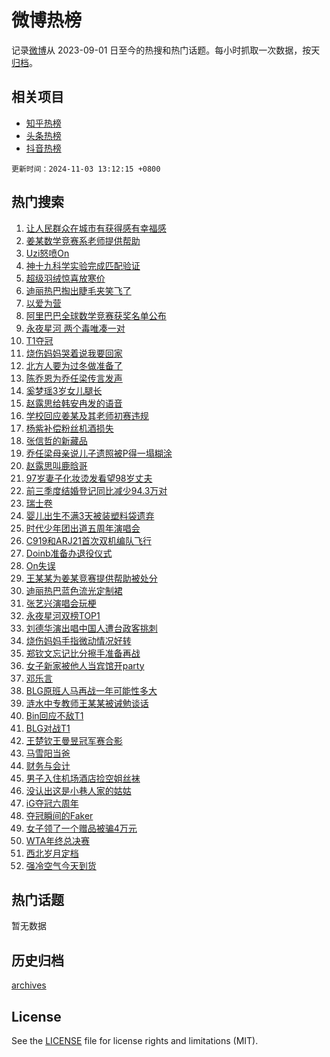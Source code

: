 # 微博热榜

记录[微博](https://www.weibo.com)从 2023-09-01 日至今的热搜和热门话题。每小时抓取一次数据，按天[归档](archives)。

## 相关项目

- [知乎热榜](https://github.com/hotarchive/zhihu)
- [头条热榜](https://github.com/hotarchive/toutiao)
- [抖音热榜](https://github.com/hotarchive/douyin)


`更新时间：2024-11-03 13:12:15 +0800`

## 热门搜索

1. [让人民群众在城市有获得感有幸福感](https://m.weibo.cn/search?containerid=100103type%3D1%26t%3D10%26q%3D%23%E8%AE%A9%E4%BA%BA%E6%B0%91%E7%BE%A4%E4%BC%97%E5%9C%A8%E5%9F%8E%E5%B8%82%E6%9C%89%E8%8E%B7%E5%BE%97%E6%84%9F%E6%9C%89%E5%B9%B8%E7%A6%8F%E6%84%9F%23&stream_entry_id=51&isnewpage=1&extparam=seat%3D1%26filter_type%3Drealtimehot%26cate%3D10103%26c_type%3D51%26pos%3D0%26stream_entry_id%3D51%26q%3D%2523%25E8%25AE%25A9%25E4%25BA%25BA%25E6%25B0%2591%25E7%25BE%25A4%25E4%25BC%2597%25E5%259C%25A8%25E5%259F%258E%25E5%25B8%2582%25E6%259C%2589%25E8%258E%25B7%25E5%25BE%2597%25E6%2584%259F%25E6%259C%2589%25E5%25B9%25B8%25E7%25A6%258F%25E6%2584%259F%2523%26dgr%3D0%26display_time%3D1730610734%26pre_seqid%3D173061073452201434898131)
1. [姜某数学竞赛系老师提供帮助](https://m.weibo.cn/search?containerid=100103type%3D1%26t%3D10%26q%3D%E5%A7%9C%E6%9F%90%E6%95%B0%E5%AD%A6%E7%AB%9E%E8%B5%9B%E7%B3%BB%E8%80%81%E5%B8%88%E6%8F%90%E4%BE%9B%E5%B8%AE%E5%8A%A9&stream_entry_id=31&isnewpage=1&extparam=seat%3D1%26realpos%3D1%26flag%3D0%26band_rank%3D1%26cate%3D5001%26lcate%3D5001%26filter_type%3Drealtimehot%26c_type%3D31%26pos%3D0%26stream_entry_id%3D31%26q%3D%25E5%25A7%259C%25E6%259F%2590%25E6%2595%25B0%25E5%25AD%25A6%25E7%25AB%259E%25E8%25B5%259B%25E7%25B3%25BB%25E8%2580%2581%25E5%25B8%2588%25E6%258F%2590%25E4%25BE%259B%25E5%25B8%25AE%25E5%258A%25A9%26dgr%3D0%26display_time%3D1730610734%26pre_seqid%3D173061073452201434898131)
1. [Uzi怒喷On](https://m.weibo.cn/search?containerid=100103type%3D1%26t%3D10%26q%3D%23Uzi%E6%80%92%E5%96%B7On%23&stream_entry_id=31&isnewpage=1&extparam=seat%3D1%26realpos%3D2%26flag%3D2%26band_rank%3D2%26cate%3D5001%26lcate%3D5001%26filter_type%3Drealtimehot%26c_type%3D31%26pos%3D1%26stream_entry_id%3D31%26q%3D%2523Uzi%25E6%2580%2592%25E5%2596%25B7On%2523%26dgr%3D0%26display_time%3D1730610734%26pre_seqid%3D173061073452201434898131)
1. [神十九科学实验完成匹配验证](https://m.weibo.cn/search?containerid=100103type%3D1%26t%3D10%26q%3D%23%E7%A5%9E%E5%8D%81%E4%B9%9D%E7%A7%91%E5%AD%A6%E5%AE%9E%E9%AA%8C%E5%AE%8C%E6%88%90%E5%8C%B9%E9%85%8D%E9%AA%8C%E8%AF%81%23&stream_entry_id=31&isnewpage=1&extparam=seat%3D1%26realpos%3D3%26flag%3D1%26band_rank%3D3%26cate%3D5001%26lcate%3D5001%26filter_type%3Drealtimehot%26c_type%3D31%26pos%3D2%26stream_entry_id%3D31%26q%3D%2523%25E7%25A5%259E%25E5%258D%2581%25E4%25B9%259D%25E7%25A7%2591%25E5%25AD%25A6%25E5%25AE%259E%25E9%25AA%258C%25E5%25AE%258C%25E6%2588%2590%25E5%258C%25B9%25E9%2585%258D%25E9%25AA%258C%25E8%25AF%2581%2523%26dgr%3D0%26display_time%3D1730610734%26pre_seqid%3D173061073452201434898131)
1. [超级羽绒惊喜放寒价](https://m.weibo.cn/search?containerid=100103type%3D1%26t%3D10%26q%3D%23%E8%B6%85%E7%BA%A7%E7%BE%BD%E7%BB%92%E6%83%8A%E5%96%9C%E6%94%BE%E5%AF%92%E4%BB%B7%23&stream_entry_id=31&isnewpage=1&extparam=seat%3D1%26pos%3D3%26filter_type%3Drealtimehot%26band_rank%3D4%26cate%3D5001%26stream_entry_id%3D31%26is_ad_pos%3D1%26lcate%3D5001%26c_type%3D31%26topic_ad%3D1%26adid%3D262807%26q%3D%2523%25E8%25B6%2585%25E7%25BA%25A7%25E7%25BE%25BD%25E7%25BB%2592%25E6%2583%258A%25E5%2596%259C%25E6%2594%25BE%25E5%25AF%2592%25E4%25BB%25B7%2523%26dgr%3D0%26display_time%3D1730610734%26pre_seqid%3D173061073452201434898131)
1. [迪丽热巴掏出睫毛夹笑飞了](https://m.weibo.cn/search?containerid=100103type%3D1%26t%3D10%26q%3D%E8%BF%AA%E4%B8%BD%E7%83%AD%E5%B7%B4%E6%8E%8F%E5%87%BA%E7%9D%AB%E6%AF%9B%E5%A4%B9%E7%AC%91%E9%A3%9E%E4%BA%86&stream_entry_id=31&isnewpage=1&extparam=seat%3D1%26realpos%3D4%26flag%3D2%26band_rank%3D4%26cate%3D5001%26lcate%3D5001%26filter_type%3Drealtimehot%26c_type%3D31%26pos%3D4%26stream_entry_id%3D31%26q%3D%25E8%25BF%25AA%25E4%25B8%25BD%25E7%2583%25AD%25E5%25B7%25B4%25E6%258E%258F%25E5%2587%25BA%25E7%259D%25AB%25E6%25AF%259B%25E5%25A4%25B9%25E7%25AC%2591%25E9%25A3%259E%25E4%25BA%2586%26dgr%3D0%26display_time%3D1730610734%26pre_seqid%3D173061073452201434898131)
1. [以爱为营](https://m.weibo.cn/search?containerid=100103type%3D1%26t%3D10%26q%3D%E4%BB%A5%E7%88%B1%E4%B8%BA%E8%90%A5&stream_entry_id=31&isnewpage=1&extparam=seat%3D1%26realpos%3D5%26flag%3D1%26band_rank%3D5%26cate%3D5001%26lcate%3D5001%26filter_type%3Drealtimehot%26c_type%3D31%26pos%3D5%26stream_entry_id%3D31%26q%3D%25E4%25BB%25A5%25E7%2588%25B1%25E4%25B8%25BA%25E8%2590%25A5%26dgr%3D0%26display_time%3D1730610734%26pre_seqid%3D173061073452201434898131)
1. [阿里巴巴全球数学竞赛获奖名单公布](https://m.weibo.cn/search?containerid=100103type%3D1%26t%3D10%26q%3D%23%E9%98%BF%E9%87%8C%E5%B7%B4%E5%B7%B4%E5%85%A8%E7%90%83%E6%95%B0%E5%AD%A6%E7%AB%9E%E8%B5%9B%E8%8E%B7%E5%A5%96%E5%90%8D%E5%8D%95%E5%85%AC%E5%B8%83%23&stream_entry_id=31&isnewpage=1&extparam=seat%3D1%26realpos%3D6%26flag%3D0%26band_rank%3D6%26cate%3D5001%26lcate%3D5001%26filter_type%3Drealtimehot%26c_type%3D31%26pos%3D6%26stream_entry_id%3D31%26q%3D%2523%25E9%2598%25BF%25E9%2587%258C%25E5%25B7%25B4%25E5%25B7%25B4%25E5%2585%25A8%25E7%2590%2583%25E6%2595%25B0%25E5%25AD%25A6%25E7%25AB%259E%25E8%25B5%259B%25E8%258E%25B7%25E5%25A5%2596%25E5%2590%258D%25E5%258D%2595%25E5%2585%25AC%25E5%25B8%2583%2523%26dgr%3D0%26display_time%3D1730610734%26pre_seqid%3D173061073452201434898131)
1. [永夜星河 两个毒唯凑一对](https://m.weibo.cn/search?containerid=100103type%3D1%26t%3D10%26q%3D%E6%B0%B8%E5%A4%9C%E6%98%9F%E6%B2%B3+%E4%B8%A4%E4%B8%AA%E6%AF%92%E5%94%AF%E5%87%91%E4%B8%80%E5%AF%B9&stream_entry_id=31&isnewpage=1&extparam=seat%3D1%26realpos%3D7%26flag%3D2%26band_rank%3D7%26cate%3D5001%26lcate%3D5001%26filter_type%3Drealtimehot%26c_type%3D31%26pos%3D7%26stream_entry_id%3D31%26q%3D%25E6%25B0%25B8%25E5%25A4%259C%25E6%2598%259F%25E6%25B2%25B3%2520%25E4%25B8%25A4%25E4%25B8%25AA%25E6%25AF%2592%25E5%2594%25AF%25E5%2587%2591%25E4%25B8%2580%25E5%25AF%25B9%26dgr%3D0%26display_time%3D1730610734%26pre_seqid%3D173061073452201434898131)
1. [T1夺冠](https://m.weibo.cn/search?containerid=100103type%3D1%26t%3D10%26q%3DT1%E5%A4%BA%E5%86%A0&stream_entry_id=31&isnewpage=1&extparam=seat%3D1%26realpos%3D8%26flag%3D16%26band_rank%3D8%26cate%3D5001%26lcate%3D5001%26filter_type%3Drealtimehot%26c_type%3D31%26pos%3D8%26stream_entry_id%3D31%26q%3DT1%25E5%25A4%25BA%25E5%2586%25A0%26dgr%3D0%26display_time%3D1730610734%26pre_seqid%3D173061073452201434898131)
1. [烧伤妈妈哭着说我要回家](https://m.weibo.cn/search?containerid=100103type%3D1%26t%3D10%26q%3D%23%E7%83%A7%E4%BC%A4%E5%A6%88%E5%A6%88%E5%93%AD%E7%9D%80%E8%AF%B4%E6%88%91%E8%A6%81%E5%9B%9E%E5%AE%B6%23&stream_entry_id=31&isnewpage=1&extparam=seat%3D1%26realpos%3D9%26flag%3D0%26band_rank%3D9%26cate%3D5001%26lcate%3D5001%26filter_type%3Drealtimehot%26c_type%3D31%26pos%3D9%26stream_entry_id%3D31%26q%3D%2523%25E7%2583%25A7%25E4%25BC%25A4%25E5%25A6%2588%25E5%25A6%2588%25E5%2593%25AD%25E7%259D%2580%25E8%25AF%25B4%25E6%2588%2591%25E8%25A6%2581%25E5%259B%259E%25E5%25AE%25B6%2523%26dgr%3D0%26display_time%3D1730610734%26pre_seqid%3D173061073452201434898131)
1. [北方人要为过冬做准备了](https://m.weibo.cn/search?containerid=100103type%3D1%26t%3D10%26q%3D%23%E5%8C%97%E6%96%B9%E4%BA%BA%E8%A6%81%E4%B8%BA%E8%BF%87%E5%86%AC%E5%81%9A%E5%87%86%E5%A4%87%E4%BA%86%23&stream_entry_id=31&isnewpage=1&extparam=seat%3D1%26realpos%3D10%26flag%3D1%26band_rank%3D10%26cate%3D5001%26lcate%3D5001%26filter_type%3Drealtimehot%26c_type%3D31%26pos%3D10%26stream_entry_id%3D31%26q%3D%2523%25E5%258C%2597%25E6%2596%25B9%25E4%25BA%25BA%25E8%25A6%2581%25E4%25B8%25BA%25E8%25BF%2587%25E5%2586%25AC%25E5%2581%259A%25E5%2587%2586%25E5%25A4%2587%25E4%25BA%2586%2523%26dgr%3D0%26display_time%3D1730610734%26pre_seqid%3D173061073452201434898131)
1. [陈乔恩为乔任梁传言发声](https://m.weibo.cn/search?containerid=100103type%3D1%26t%3D10%26q%3D%23%E9%99%88%E4%B9%94%E6%81%A9%E4%B8%BA%E4%B9%94%E4%BB%BB%E6%A2%81%E4%BC%A0%E8%A8%80%E5%8F%91%E5%A3%B0%23&stream_entry_id=31&isnewpage=1&extparam=seat%3D1%26realpos%3D11%26flag%3D2%26band_rank%3D11%26cate%3D5001%26lcate%3D5001%26filter_type%3Drealtimehot%26c_type%3D31%26pos%3D11%26stream_entry_id%3D31%26q%3D%2523%25E9%2599%2588%25E4%25B9%2594%25E6%2581%25A9%25E4%25B8%25BA%25E4%25B9%2594%25E4%25BB%25BB%25E6%25A2%2581%25E4%25BC%25A0%25E8%25A8%2580%25E5%258F%2591%25E5%25A3%25B0%2523%26dgr%3D0%26display_time%3D1730610734%26pre_seqid%3D173061073452201434898131)
1. [奚梦瑶3岁女儿腿长](https://m.weibo.cn/search?containerid=100103type%3D1%26t%3D10%26q%3D%23%E5%A5%9A%E6%A2%A6%E7%91%B63%E5%B2%81%E5%A5%B3%E5%84%BF%E8%85%BF%E9%95%BF%23&stream_entry_id=31&isnewpage=1&extparam=seat%3D1%26realpos%3D12%26flag%3D1%26band_rank%3D12%26cate%3D5001%26lcate%3D5001%26filter_type%3Drealtimehot%26c_type%3D31%26pos%3D12%26stream_entry_id%3D31%26q%3D%2523%25E5%25A5%259A%25E6%25A2%25A6%25E7%2591%25B63%25E5%25B2%2581%25E5%25A5%25B3%25E5%2584%25BF%25E8%2585%25BF%25E9%2595%25BF%2523%26dgr%3D0%26display_time%3D1730610734%26pre_seqid%3D173061073452201434898131)
1. [赵露思给韩安冉发的语音](https://m.weibo.cn/search?containerid=100103type%3D1%26t%3D10%26q%3D%23%E8%B5%B5%E9%9C%B2%E6%80%9D%E7%BB%99%E9%9F%A9%E5%AE%89%E5%86%89%E5%8F%91%E7%9A%84%E8%AF%AD%E9%9F%B3%23&stream_entry_id=31&isnewpage=1&extparam=seat%3D1%26realpos%3D13%26flag%3D2%26band_rank%3D13%26cate%3D5001%26lcate%3D5001%26filter_type%3Drealtimehot%26c_type%3D31%26pos%3D13%26stream_entry_id%3D31%26q%3D%2523%25E8%25B5%25B5%25E9%259C%25B2%25E6%2580%259D%25E7%25BB%2599%25E9%259F%25A9%25E5%25AE%2589%25E5%2586%2589%25E5%258F%2591%25E7%259A%2584%25E8%25AF%25AD%25E9%259F%25B3%2523%26dgr%3D0%26display_time%3D1730610734%26pre_seqid%3D173061073452201434898131)
1. [学校回应姜某及其老师初赛违规](https://m.weibo.cn/search?containerid=100103type%3D1%26t%3D10%26q%3D%E5%AD%A6%E6%A0%A1%E5%9B%9E%E5%BA%94%E5%A7%9C%E6%9F%90%E5%8F%8A%E5%85%B6%E8%80%81%E5%B8%88%E5%88%9D%E8%B5%9B%E8%BF%9D%E8%A7%84&stream_entry_id=31&isnewpage=1&extparam=seat%3D1%26realpos%3D14%26flag%3D0%26band_rank%3D14%26cate%3D5001%26lcate%3D5001%26filter_type%3Drealtimehot%26c_type%3D31%26pos%3D14%26stream_entry_id%3D31%26q%3D%25E5%25AD%25A6%25E6%25A0%25A1%25E5%259B%259E%25E5%25BA%2594%25E5%25A7%259C%25E6%259F%2590%25E5%258F%258A%25E5%2585%25B6%25E8%2580%2581%25E5%25B8%2588%25E5%2588%259D%25E8%25B5%259B%25E8%25BF%259D%25E8%25A7%2584%26dgr%3D0%26display_time%3D1730610734%26pre_seqid%3D173061073452201434898131)
1. [杨紫补偿粉丝机酒损失](https://m.weibo.cn/search?containerid=100103type%3D1%26t%3D10%26q%3D%23%E6%9D%A8%E7%B4%AB%E8%A1%A5%E5%81%BF%E7%B2%89%E4%B8%9D%E6%9C%BA%E9%85%92%E6%8D%9F%E5%A4%B1%23&stream_entry_id=31&isnewpage=1&extparam=seat%3D1%26realpos%3D15%26flag%3D1%26band_rank%3D15%26cate%3D5001%26lcate%3D5001%26filter_type%3Drealtimehot%26c_type%3D31%26pos%3D15%26stream_entry_id%3D31%26q%3D%2523%25E6%259D%25A8%25E7%25B4%25AB%25E8%25A1%25A5%25E5%2581%25BF%25E7%25B2%2589%25E4%25B8%259D%25E6%259C%25BA%25E9%2585%2592%25E6%258D%259F%25E5%25A4%25B1%2523%26dgr%3D0%26display_time%3D1730610734%26pre_seqid%3D173061073452201434898131)
1. [张信哲的新藏品](https://m.weibo.cn/search?containerid=100103type%3D1%26t%3D10%26q%3D%23%E5%BC%A0%E4%BF%A1%E5%93%B2%E7%9A%84%E6%96%B0%E8%97%8F%E5%93%81%23&stream_entry_id=31&isnewpage=1&extparam=seat%3D1%26pos%3D16%26flag%3D0%26band_rank%3D16%26cate%3D5001%26filter_type%3Drealtimehot%26lcate%3D5001%26stream_entry_id%3D31%26c_type%3D31%26realpos%3D16%26adid%3D260684%26q%3D%2523%25E5%25BC%25A0%25E4%25BF%25A1%25E5%2593%25B2%25E7%259A%2584%25E6%2596%25B0%25E8%2597%258F%25E5%2593%2581%2523%26dgr%3D0%26display_time%3D1730610734%26pre_seqid%3D173061073452201434898131)
1. [乔任梁母亲说儿子遗照被P得一塌糊涂](https://m.weibo.cn/search?containerid=100103type%3D1%26t%3D10%26q%3D%23%E4%B9%94%E4%BB%BB%E6%A2%81%E6%AF%8D%E4%BA%B2%E8%AF%B4%E5%84%BF%E5%AD%90%E9%81%97%E7%85%A7%E8%A2%ABP%E5%BE%97%E4%B8%80%E5%A1%8C%E7%B3%8A%E6%B6%82%23&stream_entry_id=31&isnewpage=1&extparam=seat%3D1%26realpos%3D17%26flag%3D1%26band_rank%3D17%26cate%3D5001%26lcate%3D5001%26filter_type%3Drealtimehot%26c_type%3D31%26pos%3D17%26stream_entry_id%3D31%26q%3D%2523%25E4%25B9%2594%25E4%25BB%25BB%25E6%25A2%2581%25E6%25AF%258D%25E4%25BA%25B2%25E8%25AF%25B4%25E5%2584%25BF%25E5%25AD%2590%25E9%2581%2597%25E7%2585%25A7%25E8%25A2%25ABP%25E5%25BE%2597%25E4%25B8%2580%25E5%25A1%258C%25E7%25B3%258A%25E6%25B6%2582%2523%26dgr%3D0%26display_time%3D1730610734%26pre_seqid%3D173061073452201434898131)
1. [赵露思叫鹿晗哥](https://m.weibo.cn/search?containerid=100103type%3D1%26t%3D10%26q%3D%23%E8%B5%B5%E9%9C%B2%E6%80%9D%E5%8F%AB%E9%B9%BF%E6%99%97%E5%93%A5%23&stream_entry_id=31&isnewpage=1&extparam=seat%3D1%26realpos%3D18%26flag%3D1%26band_rank%3D18%26cate%3D5001%26lcate%3D5001%26filter_type%3Drealtimehot%26c_type%3D31%26pos%3D18%26stream_entry_id%3D31%26q%3D%2523%25E8%25B5%25B5%25E9%259C%25B2%25E6%2580%259D%25E5%258F%25AB%25E9%25B9%25BF%25E6%2599%2597%25E5%2593%25A5%2523%26dgr%3D0%26display_time%3D1730610734%26pre_seqid%3D173061073452201434898131)
1. [97岁妻子化妆烫发看望98岁丈夫](https://m.weibo.cn/search?containerid=100103type%3D1%26t%3D10%26q%3D%2397%E5%B2%81%E5%A6%BB%E5%AD%90%E5%8C%96%E5%A6%86%E7%83%AB%E5%8F%91%E7%9C%8B%E6%9C%9B98%E5%B2%81%E4%B8%88%E5%A4%AB%23&stream_entry_id=31&isnewpage=1&extparam=seat%3D1%26realpos%3D19%26flag%3D32768%26band_rank%3D19%26cate%3D5001%26lcate%3D5001%26filter_type%3Drealtimehot%26c_type%3D31%26pos%3D19%26stream_entry_id%3D31%26q%3D%252397%25E5%25B2%2581%25E5%25A6%25BB%25E5%25AD%2590%25E5%258C%2596%25E5%25A6%2586%25E7%2583%25AB%25E5%258F%2591%25E7%259C%258B%25E6%259C%259B98%25E5%25B2%2581%25E4%25B8%2588%25E5%25A4%25AB%2523%26dgr%3D0%26display_time%3D1730610734%26pre_seqid%3D173061073452201434898131)
1. [前三季度结婚登记同比减少94.3万对](https://m.weibo.cn/search?containerid=100103type%3D1%26t%3D10%26q%3D%23%E5%89%8D%E4%B8%89%E5%AD%A3%E5%BA%A6%E7%BB%93%E5%A9%9A%E7%99%BB%E8%AE%B0%E5%90%8C%E6%AF%94%E5%87%8F%E5%B0%9194.3%E4%B8%87%E5%AF%B9%23&stream_entry_id=31&isnewpage=1&extparam=seat%3D1%26realpos%3D20%26flag%3D0%26band_rank%3D20%26cate%3D5001%26lcate%3D5001%26filter_type%3Drealtimehot%26c_type%3D31%26pos%3D20%26stream_entry_id%3D31%26q%3D%2523%25E5%2589%258D%25E4%25B8%2589%25E5%25AD%25A3%25E5%25BA%25A6%25E7%25BB%2593%25E5%25A9%259A%25E7%2599%25BB%25E8%25AE%25B0%25E5%2590%258C%25E6%25AF%2594%25E5%2587%258F%25E5%25B0%259194.3%25E4%25B8%2587%25E5%25AF%25B9%2523%26dgr%3D0%26display_time%3D1730610734%26pre_seqid%3D173061073452201434898131)
1. [瑞士卷](https://m.weibo.cn/search?containerid=100103type%3D1%26t%3D10%26q%3D%E7%91%9E%E5%A3%AB%E5%8D%B7&stream_entry_id=31&isnewpage=1&extparam=seat%3D1%26realpos%3D21%26flag%3D0%26band_rank%3D21%26cate%3D5001%26lcate%3D5001%26filter_type%3Drealtimehot%26c_type%3D31%26pos%3D21%26stream_entry_id%3D31%26q%3D%25E7%2591%259E%25E5%25A3%25AB%25E5%258D%25B7%26dgr%3D0%26display_time%3D1730610734%26pre_seqid%3D173061073452201434898131)
1. [婴儿出生不满3天被装塑料袋遗弃](https://m.weibo.cn/search?containerid=100103type%3D1%26t%3D10%26q%3D%23%E5%A9%B4%E5%84%BF%E5%87%BA%E7%94%9F%E4%B8%8D%E6%BB%A13%E5%A4%A9%E8%A2%AB%E8%A3%85%E5%A1%91%E6%96%99%E8%A2%8B%E9%81%97%E5%BC%83%23&stream_entry_id=31&isnewpage=1&extparam=seat%3D1%26realpos%3D22%26flag%3D1%26band_rank%3D22%26cate%3D5001%26lcate%3D5001%26filter_type%3Drealtimehot%26c_type%3D31%26pos%3D22%26stream_entry_id%3D31%26q%3D%2523%25E5%25A9%25B4%25E5%2584%25BF%25E5%2587%25BA%25E7%2594%259F%25E4%25B8%258D%25E6%25BB%25A13%25E5%25A4%25A9%25E8%25A2%25AB%25E8%25A3%2585%25E5%25A1%2591%25E6%2596%2599%25E8%25A2%258B%25E9%2581%2597%25E5%25BC%2583%2523%26dgr%3D0%26display_time%3D1730610734%26pre_seqid%3D173061073452201434898131)
1. [时代少年团出道五周年演唱会](https://m.weibo.cn/search?containerid=100103type%3D1%26t%3D10%26q%3D%23%E6%97%B6%E4%BB%A3%E5%B0%91%E5%B9%B4%E5%9B%A2%E5%87%BA%E9%81%93%E4%BA%94%E5%91%A8%E5%B9%B4%E6%BC%94%E5%94%B1%E4%BC%9A%23&stream_entry_id=31&isnewpage=1&extparam=seat%3D1%26realpos%3D23%26flag%3D0%26band_rank%3D23%26cate%3D5001%26lcate%3D5001%26filter_type%3Drealtimehot%26c_type%3D31%26pos%3D23%26stream_entry_id%3D31%26q%3D%2523%25E6%2597%25B6%25E4%25BB%25A3%25E5%25B0%2591%25E5%25B9%25B4%25E5%259B%25A2%25E5%2587%25BA%25E9%2581%2593%25E4%25BA%2594%25E5%2591%25A8%25E5%25B9%25B4%25E6%25BC%2594%25E5%2594%25B1%25E4%25BC%259A%2523%26dgr%3D0%26display_time%3D1730610734%26pre_seqid%3D173061073452201434898131)
1. [C919和ARJ21首次双机编队飞行](https://m.weibo.cn/search?containerid=100103type%3D1%26t%3D10%26q%3D%23C919%E5%92%8CARJ21%E9%A6%96%E6%AC%A1%E5%8F%8C%E6%9C%BA%E7%BC%96%E9%98%9F%E9%A3%9E%E8%A1%8C%23&stream_entry_id=31&isnewpage=1&extparam=seat%3D1%26realpos%3D24%26flag%3D0%26band_rank%3D24%26cate%3D5001%26lcate%3D5001%26filter_type%3Drealtimehot%26c_type%3D31%26pos%3D24%26stream_entry_id%3D31%26q%3D%2523C919%25E5%2592%258CARJ21%25E9%25A6%2596%25E6%25AC%25A1%25E5%258F%258C%25E6%259C%25BA%25E7%25BC%2596%25E9%2598%259F%25E9%25A3%259E%25E8%25A1%258C%2523%26dgr%3D0%26display_time%3D1730610734%26pre_seqid%3D173061073452201434898131)
1. [Doinb准备办退役仪式](https://m.weibo.cn/search?containerid=100103type%3D1%26t%3D10%26q%3D%23Doinb%E5%87%86%E5%A4%87%E5%8A%9E%E9%80%80%E5%BD%B9%E4%BB%AA%E5%BC%8F%23&stream_entry_id=31&isnewpage=1&extparam=seat%3D1%26realpos%3D25%26flag%3D0%26band_rank%3D25%26cate%3D5001%26lcate%3D5001%26filter_type%3Drealtimehot%26c_type%3D31%26pos%3D25%26stream_entry_id%3D31%26q%3D%2523Doinb%25E5%2587%2586%25E5%25A4%2587%25E5%258A%259E%25E9%2580%2580%25E5%25BD%25B9%25E4%25BB%25AA%25E5%25BC%258F%2523%26dgr%3D0%26display_time%3D1730610734%26pre_seqid%3D173061073452201434898131)
1. [On失误](https://m.weibo.cn/search?containerid=100103type%3D1%26t%3D10%26q%3DOn%E5%A4%B1%E8%AF%AF&stream_entry_id=31&isnewpage=1&extparam=seat%3D1%26realpos%3D26%26flag%3D0%26band_rank%3D26%26cate%3D5001%26lcate%3D5001%26filter_type%3Drealtimehot%26c_type%3D31%26pos%3D26%26stream_entry_id%3D31%26q%3DOn%25E5%25A4%25B1%25E8%25AF%25AF%26dgr%3D0%26display_time%3D1730610734%26pre_seqid%3D173061073452201434898131)
1. [王某某为姜某竞赛提供帮助被处分](https://m.weibo.cn/search?containerid=100103type%3D1%26t%3D10%26q%3D%23%E7%8E%8B%E6%9F%90%E6%9F%90%E4%B8%BA%E5%A7%9C%E6%9F%90%E7%AB%9E%E8%B5%9B%E6%8F%90%E4%BE%9B%E5%B8%AE%E5%8A%A9%E8%A2%AB%E5%A4%84%E5%88%86%23&stream_entry_id=31&isnewpage=1&extparam=seat%3D1%26realpos%3D27%26flag%3D0%26band_rank%3D27%26cate%3D5001%26lcate%3D5001%26filter_type%3Drealtimehot%26c_type%3D31%26pos%3D27%26stream_entry_id%3D31%26q%3D%2523%25E7%258E%258B%25E6%259F%2590%25E6%259F%2590%25E4%25B8%25BA%25E5%25A7%259C%25E6%259F%2590%25E7%25AB%259E%25E8%25B5%259B%25E6%258F%2590%25E4%25BE%259B%25E5%25B8%25AE%25E5%258A%25A9%25E8%25A2%25AB%25E5%25A4%2584%25E5%2588%2586%2523%26dgr%3D0%26display_time%3D1730610734%26pre_seqid%3D173061073452201434898131)
1. [迪丽热巴蓝色流光定制裙](https://m.weibo.cn/search?containerid=100103type%3D1%26t%3D10%26q%3D%23%E8%BF%AA%E4%B8%BD%E7%83%AD%E5%B7%B4%E8%93%9D%E8%89%B2%E6%B5%81%E5%85%89%E5%AE%9A%E5%88%B6%E8%A3%99%23&stream_entry_id=31&isnewpage=1&extparam=seat%3D1%26realpos%3D28%26flag%3D1%26band_rank%3D28%26cate%3D5001%26lcate%3D5001%26filter_type%3Drealtimehot%26c_type%3D31%26pos%3D28%26stream_entry_id%3D31%26q%3D%2523%25E8%25BF%25AA%25E4%25B8%25BD%25E7%2583%25AD%25E5%25B7%25B4%25E8%2593%259D%25E8%2589%25B2%25E6%25B5%2581%25E5%2585%2589%25E5%25AE%259A%25E5%2588%25B6%25E8%25A3%2599%2523%26dgr%3D0%26display_time%3D1730610734%26pre_seqid%3D173061073452201434898131)
1. [张艺兴演唱会玩梗](https://m.weibo.cn/search?containerid=100103type%3D1%26t%3D10%26q%3D%E5%BC%A0%E8%89%BA%E5%85%B4%E6%BC%94%E5%94%B1%E4%BC%9A%E7%8E%A9%E6%A2%97&stream_entry_id=31&isnewpage=1&extparam=seat%3D1%26realpos%3D29%26flag%3D1%26band_rank%3D29%26cate%3D5001%26lcate%3D5001%26filter_type%3Drealtimehot%26c_type%3D31%26pos%3D29%26stream_entry_id%3D31%26q%3D%25E5%25BC%25A0%25E8%2589%25BA%25E5%2585%25B4%25E6%25BC%2594%25E5%2594%25B1%25E4%25BC%259A%25E7%258E%25A9%25E6%25A2%2597%26dgr%3D0%26display_time%3D1730610734%26pre_seqid%3D173061073452201434898131)
1. [永夜星河双榜TOP1](https://m.weibo.cn/search?containerid=100103type%3D1%26t%3D10%26q%3D%23%E6%B0%B8%E5%A4%9C%E6%98%9F%E6%B2%B3%E5%8F%8C%E6%A6%9CTOP1%23&stream_entry_id=31&isnewpage=1&extparam=seat%3D1%26realpos%3D30%26flag%3D1%26band_rank%3D30%26cate%3D5001%26lcate%3D5001%26filter_type%3Drealtimehot%26c_type%3D31%26pos%3D30%26stream_entry_id%3D31%26q%3D%2523%25E6%25B0%25B8%25E5%25A4%259C%25E6%2598%259F%25E6%25B2%25B3%25E5%258F%258C%25E6%25A6%259CTOP1%2523%26dgr%3D0%26display_time%3D1730610734%26pre_seqid%3D173061073452201434898131)
1. [刘德华演出唱中国人遭台政客挑刺](https://m.weibo.cn/search?containerid=100103type%3D1%26t%3D10%26q%3D%23%E5%88%98%E5%BE%B7%E5%8D%8E%E6%BC%94%E5%87%BA%E5%94%B1%E4%B8%AD%E5%9B%BD%E4%BA%BA%E9%81%AD%E5%8F%B0%E6%94%BF%E5%AE%A2%E6%8C%91%E5%88%BA%23&stream_entry_id=31&isnewpage=1&extparam=seat%3D1%26realpos%3D31%26flag%3D1%26band_rank%3D31%26cate%3D5001%26lcate%3D5001%26filter_type%3Drealtimehot%26c_type%3D31%26pos%3D31%26stream_entry_id%3D31%26q%3D%2523%25E5%2588%2598%25E5%25BE%25B7%25E5%258D%258E%25E6%25BC%2594%25E5%2587%25BA%25E5%2594%25B1%25E4%25B8%25AD%25E5%259B%25BD%25E4%25BA%25BA%25E9%2581%25AD%25E5%258F%25B0%25E6%2594%25BF%25E5%25AE%25A2%25E6%258C%2591%25E5%2588%25BA%2523%26dgr%3D0%26display_time%3D1730610734%26pre_seqid%3D173061073452201434898131)
1. [烧伤妈妈手指微动情况好转](https://m.weibo.cn/search?containerid=100103type%3D1%26t%3D10%26q%3D%23%E7%83%A7%E4%BC%A4%E5%A6%88%E5%A6%88%E6%89%8B%E6%8C%87%E5%BE%AE%E5%8A%A8%E6%83%85%E5%86%B5%E5%A5%BD%E8%BD%AC%23&stream_entry_id=31&isnewpage=1&extparam=seat%3D1%26realpos%3D32%26flag%3D1%26band_rank%3D32%26cate%3D5001%26lcate%3D5001%26filter_type%3Drealtimehot%26c_type%3D31%26pos%3D32%26stream_entry_id%3D31%26q%3D%2523%25E7%2583%25A7%25E4%25BC%25A4%25E5%25A6%2588%25E5%25A6%2588%25E6%2589%258B%25E6%258C%2587%25E5%25BE%25AE%25E5%258A%25A8%25E6%2583%2585%25E5%2586%25B5%25E5%25A5%25BD%25E8%25BD%25AC%2523%26dgr%3D0%26display_time%3D1730610734%26pre_seqid%3D173061073452201434898131)
1. [郑钦文忘记比分擦手准备再战](https://m.weibo.cn/search?containerid=100103type%3D1%26t%3D10%26q%3D%23%E9%83%91%E9%92%A6%E6%96%87%E5%BF%98%E8%AE%B0%E6%AF%94%E5%88%86%E6%93%A6%E6%89%8B%E5%87%86%E5%A4%87%E5%86%8D%E6%88%98%23&stream_entry_id=31&isnewpage=1&extparam=seat%3D1%26realpos%3D33%26flag%3D0%26band_rank%3D33%26cate%3D5001%26lcate%3D5001%26filter_type%3Drealtimehot%26c_type%3D31%26pos%3D33%26stream_entry_id%3D31%26q%3D%2523%25E9%2583%2591%25E9%2592%25A6%25E6%2596%2587%25E5%25BF%2598%25E8%25AE%25B0%25E6%25AF%2594%25E5%2588%2586%25E6%2593%25A6%25E6%2589%258B%25E5%2587%2586%25E5%25A4%2587%25E5%2586%258D%25E6%2588%2598%2523%26dgr%3D0%26display_time%3D1730610734%26pre_seqid%3D173061073452201434898131)
1. [女子新家被他人当宾馆开party](https://m.weibo.cn/search?containerid=100103type%3D1%26t%3D10%26q%3D%23%E5%A5%B3%E5%AD%90%E6%96%B0%E5%AE%B6%E8%A2%AB%E4%BB%96%E4%BA%BA%E5%BD%93%E5%AE%BE%E9%A6%86%E5%BC%80party%23&stream_entry_id=31&isnewpage=1&extparam=seat%3D1%26realpos%3D34%26flag%3D0%26band_rank%3D34%26cate%3D5001%26lcate%3D5001%26filter_type%3Drealtimehot%26c_type%3D31%26pos%3D34%26stream_entry_id%3D31%26q%3D%2523%25E5%25A5%25B3%25E5%25AD%2590%25E6%2596%25B0%25E5%25AE%25B6%25E8%25A2%25AB%25E4%25BB%2596%25E4%25BA%25BA%25E5%25BD%2593%25E5%25AE%25BE%25E9%25A6%2586%25E5%25BC%2580party%2523%26dgr%3D0%26display_time%3D1730610734%26pre_seqid%3D173061073452201434898131)
1. [邓乐言](https://m.weibo.cn/search?containerid=100103type%3D1%26t%3D10%26q%3D%E9%82%93%E4%B9%90%E8%A8%80&stream_entry_id=31&isnewpage=1&extparam=seat%3D1%26realpos%3D35%26flag%3D1%26band_rank%3D35%26cate%3D5001%26lcate%3D5001%26filter_type%3Drealtimehot%26c_type%3D31%26pos%3D35%26stream_entry_id%3D31%26q%3D%25E9%2582%2593%25E4%25B9%2590%25E8%25A8%2580%26dgr%3D0%26display_time%3D1730610734%26pre_seqid%3D173061073452201434898131)
1. [BLG原班人马再战一年可能性多大](https://m.weibo.cn/search?containerid=100103type%3D1%26t%3D10%26q%3D%23BLG%E5%8E%9F%E7%8F%AD%E4%BA%BA%E9%A9%AC%E5%86%8D%E6%88%98%E4%B8%80%E5%B9%B4%E5%8F%AF%E8%83%BD%E6%80%A7%E5%A4%9A%E5%A4%A7%23&stream_entry_id=31&isnewpage=1&extparam=seat%3D1%26realpos%3D36%26flag%3D0%26band_rank%3D36%26cate%3D5001%26lcate%3D5001%26filter_type%3Drealtimehot%26c_type%3D31%26pos%3D36%26stream_entry_id%3D31%26q%3D%2523BLG%25E5%258E%259F%25E7%258F%25AD%25E4%25BA%25BA%25E9%25A9%25AC%25E5%2586%258D%25E6%2588%2598%25E4%25B8%2580%25E5%25B9%25B4%25E5%258F%25AF%25E8%2583%25BD%25E6%2580%25A7%25E5%25A4%259A%25E5%25A4%25A7%2523%26dgr%3D0%26display_time%3D1730610734%26pre_seqid%3D173061073452201434898131)
1. [涟水中专教师王某某被诫勉谈话](https://m.weibo.cn/search?containerid=100103type%3D1%26t%3D10%26q%3D%23%E6%B6%9F%E6%B0%B4%E4%B8%AD%E4%B8%93%E6%95%99%E5%B8%88%E7%8E%8B%E6%9F%90%E6%9F%90%E8%A2%AB%E8%AF%AB%E5%8B%89%E8%B0%88%E8%AF%9D%23&stream_entry_id=31&isnewpage=1&extparam=seat%3D1%26realpos%3D37%26flag%3D1%26band_rank%3D37%26cate%3D5001%26lcate%3D5001%26filter_type%3Drealtimehot%26c_type%3D31%26pos%3D37%26stream_entry_id%3D31%26q%3D%2523%25E6%25B6%259F%25E6%25B0%25B4%25E4%25B8%25AD%25E4%25B8%2593%25E6%2595%2599%25E5%25B8%2588%25E7%258E%258B%25E6%259F%2590%25E6%259F%2590%25E8%25A2%25AB%25E8%25AF%25AB%25E5%258B%2589%25E8%25B0%2588%25E8%25AF%259D%2523%26dgr%3D0%26display_time%3D1730610734%26pre_seqid%3D173061073452201434898131)
1. [Bin回应不敌T1](https://m.weibo.cn/search?containerid=100103type%3D1%26t%3D10%26q%3D%23Bin%E5%9B%9E%E5%BA%94%E4%B8%8D%E6%95%8CT1%23&stream_entry_id=31&isnewpage=1&extparam=seat%3D1%26realpos%3D38%26flag%3D0%26band_rank%3D38%26cate%3D5001%26lcate%3D5001%26filter_type%3Drealtimehot%26c_type%3D31%26pos%3D38%26stream_entry_id%3D31%26q%3D%2523Bin%25E5%259B%259E%25E5%25BA%2594%25E4%25B8%258D%25E6%2595%258CT1%2523%26dgr%3D0%26display_time%3D1730610734%26pre_seqid%3D173061073452201434898131)
1. [BLG对战T1](https://m.weibo.cn/search?containerid=100103type%3D1%26t%3D10%26q%3DBLG%E5%AF%B9%E6%88%98T1&stream_entry_id=31&isnewpage=1&extparam=seat%3D1%26realpos%3D39%26flag%3D0%26band_rank%3D39%26cate%3D5001%26lcate%3D5001%26filter_type%3Drealtimehot%26c_type%3D31%26pos%3D39%26stream_entry_id%3D31%26q%3DBLG%25E5%25AF%25B9%25E6%2588%2598T1%26dgr%3D0%26display_time%3D1730610734%26pre_seqid%3D173061073452201434898131)
1. [王楚钦王曼昱冠军赛合影](https://m.weibo.cn/search?containerid=100103type%3D1%26t%3D10%26q%3D%23%E7%8E%8B%E6%A5%9A%E9%92%A6%E7%8E%8B%E6%9B%BC%E6%98%B1%E5%86%A0%E5%86%9B%E8%B5%9B%E5%90%88%E5%BD%B1%23&stream_entry_id=31&isnewpage=1&extparam=seat%3D1%26realpos%3D40%26flag%3D0%26band_rank%3D40%26cate%3D5001%26lcate%3D5001%26filter_type%3Drealtimehot%26c_type%3D31%26pos%3D40%26stream_entry_id%3D31%26q%3D%2523%25E7%258E%258B%25E6%25A5%259A%25E9%2592%25A6%25E7%258E%258B%25E6%259B%25BC%25E6%2598%25B1%25E5%2586%25A0%25E5%2586%259B%25E8%25B5%259B%25E5%2590%2588%25E5%25BD%25B1%2523%26dgr%3D0%26display_time%3D1730610734%26pre_seqid%3D173061073452201434898131)
1. [马雪阳当爸](https://m.weibo.cn/search?containerid=100103type%3D1%26t%3D10%26q%3D%23%E9%A9%AC%E9%9B%AA%E9%98%B3%E5%BD%93%E7%88%B8%23&stream_entry_id=31&isnewpage=1&extparam=seat%3D1%26realpos%3D41%26flag%3D0%26band_rank%3D41%26cate%3D5001%26lcate%3D5001%26filter_type%3Drealtimehot%26c_type%3D31%26pos%3D41%26stream_entry_id%3D31%26q%3D%2523%25E9%25A9%25AC%25E9%259B%25AA%25E9%2598%25B3%25E5%25BD%2593%25E7%2588%25B8%2523%26dgr%3D0%26display_time%3D1730610734%26pre_seqid%3D173061073452201434898131)
1. [财务与会计](https://m.weibo.cn/search?containerid=100103type%3D1%26t%3D10%26q%3D%23%E8%B4%A2%E5%8A%A1%E4%B8%8E%E4%BC%9A%E8%AE%A1%23&stream_entry_id=31&isnewpage=1&extparam=seat%3D1%26realpos%3D42%26flag%3D1%26band_rank%3D42%26cate%3D5001%26lcate%3D5001%26filter_type%3Drealtimehot%26c_type%3D31%26pos%3D42%26stream_entry_id%3D31%26q%3D%2523%25E8%25B4%25A2%25E5%258A%25A1%25E4%25B8%258E%25E4%25BC%259A%25E8%25AE%25A1%2523%26dgr%3D0%26display_time%3D1730610734%26pre_seqid%3D173061073452201434898131)
1. [男子入住机场酒店捡空姐丝袜](https://m.weibo.cn/search?containerid=100103type%3D1%26t%3D10%26q%3D%23%E7%94%B7%E5%AD%90%E5%85%A5%E4%BD%8F%E6%9C%BA%E5%9C%BA%E9%85%92%E5%BA%97%E6%8D%A1%E7%A9%BA%E5%A7%90%E4%B8%9D%E8%A2%9C%23&stream_entry_id=31&isnewpage=1&extparam=seat%3D1%26realpos%3D43%26flag%3D0%26band_rank%3D43%26cate%3D5001%26lcate%3D5001%26filter_type%3Drealtimehot%26c_type%3D31%26pos%3D43%26stream_entry_id%3D31%26q%3D%2523%25E7%2594%25B7%25E5%25AD%2590%25E5%2585%25A5%25E4%25BD%258F%25E6%259C%25BA%25E5%259C%25BA%25E9%2585%2592%25E5%25BA%2597%25E6%258D%25A1%25E7%25A9%25BA%25E5%25A7%2590%25E4%25B8%259D%25E8%25A2%259C%2523%26dgr%3D0%26display_time%3D1730610734%26pre_seqid%3D173061073452201434898131)
1. [没认出这是小巷人家的姑姑](https://m.weibo.cn/search?containerid=100103type%3D1%26t%3D10%26q%3D%E6%B2%A1%E8%AE%A4%E5%87%BA%E8%BF%99%E6%98%AF%E5%B0%8F%E5%B7%B7%E4%BA%BA%E5%AE%B6%E7%9A%84%E5%A7%91%E5%A7%91&stream_entry_id=31&isnewpage=1&extparam=seat%3D1%26realpos%3D44%26flag%3D0%26band_rank%3D44%26cate%3D5001%26lcate%3D5001%26filter_type%3Drealtimehot%26c_type%3D31%26pos%3D44%26stream_entry_id%3D31%26q%3D%25E6%25B2%25A1%25E8%25AE%25A4%25E5%2587%25BA%25E8%25BF%2599%25E6%2598%25AF%25E5%25B0%258F%25E5%25B7%25B7%25E4%25BA%25BA%25E5%25AE%25B6%25E7%259A%2584%25E5%25A7%2591%25E5%25A7%2591%26dgr%3D0%26display_time%3D1730610734%26pre_seqid%3D173061073452201434898131)
1. [iG夺冠六周年](https://m.weibo.cn/search?containerid=100103type%3D1%26t%3D10%26q%3D%23iG%E5%A4%BA%E5%86%A0%E5%85%AD%E5%91%A8%E5%B9%B4%23&stream_entry_id=31&isnewpage=1&extparam=seat%3D1%26realpos%3D45%26flag%3D1%26band_rank%3D45%26cate%3D5001%26lcate%3D5001%26filter_type%3Drealtimehot%26c_type%3D31%26pos%3D45%26stream_entry_id%3D31%26q%3D%2523iG%25E5%25A4%25BA%25E5%2586%25A0%25E5%2585%25AD%25E5%2591%25A8%25E5%25B9%25B4%2523%26dgr%3D0%26display_time%3D1730610734%26pre_seqid%3D173061073452201434898131)
1. [夺冠瞬间的Faker](https://m.weibo.cn/search?containerid=100103type%3D1%26t%3D10%26q%3D%E5%A4%BA%E5%86%A0%E7%9E%AC%E9%97%B4%E7%9A%84Faker&stream_entry_id=31&isnewpage=1&extparam=seat%3D1%26realpos%3D46%26flag%3D1%26band_rank%3D46%26cate%3D5001%26lcate%3D5001%26filter_type%3Drealtimehot%26c_type%3D31%26pos%3D46%26stream_entry_id%3D31%26q%3D%25E5%25A4%25BA%25E5%2586%25A0%25E7%259E%25AC%25E9%2597%25B4%25E7%259A%2584Faker%26dgr%3D0%26display_time%3D1730610734%26pre_seqid%3D173061073452201434898131)
1. [女子领了一个赠品被骗4万元](https://m.weibo.cn/search?containerid=100103type%3D1%26t%3D10%26q%3D%23%E5%A5%B3%E5%AD%90%E9%A2%86%E4%BA%86%E4%B8%80%E4%B8%AA%E8%B5%A0%E5%93%81%E8%A2%AB%E9%AA%974%E4%B8%87%E5%85%83%23&stream_entry_id=31&isnewpage=1&extparam=seat%3D1%26realpos%3D47%26flag%3D0%26band_rank%3D47%26cate%3D5001%26lcate%3D5001%26filter_type%3Drealtimehot%26c_type%3D31%26pos%3D47%26stream_entry_id%3D31%26q%3D%2523%25E5%25A5%25B3%25E5%25AD%2590%25E9%25A2%2586%25E4%25BA%2586%25E4%25B8%2580%25E4%25B8%25AA%25E8%25B5%25A0%25E5%2593%2581%25E8%25A2%25AB%25E9%25AA%25974%25E4%25B8%2587%25E5%2585%2583%2523%26dgr%3D0%26display_time%3D1730610734%26pre_seqid%3D173061073452201434898131)
1. [WTA年终总决赛](https://m.weibo.cn/search?containerid=100103type%3D1%26t%3D10%26q%3DWTA%E5%B9%B4%E7%BB%88%E6%80%BB%E5%86%B3%E8%B5%9B&stream_entry_id=31&isnewpage=1&extparam=seat%3D1%26realpos%3D48%26flag%3D1%26band_rank%3D48%26cate%3D5001%26lcate%3D5001%26filter_type%3Drealtimehot%26c_type%3D31%26pos%3D48%26stream_entry_id%3D31%26q%3DWTA%25E5%25B9%25B4%25E7%25BB%2588%25E6%2580%25BB%25E5%2586%25B3%25E8%25B5%259B%26dgr%3D0%26display_time%3D1730610734%26pre_seqid%3D173061073452201434898131)
1. [西北岁月定档](https://m.weibo.cn/search?containerid=100103type%3D1%26t%3D10%26q%3D%23%E8%A5%BF%E5%8C%97%E5%B2%81%E6%9C%88%E5%AE%9A%E6%A1%A3%23&stream_entry_id=31&isnewpage=1&extparam=seat%3D1%26realpos%3D49%26flag%3D0%26band_rank%3D49%26cate%3D5001%26lcate%3D5001%26filter_type%3Drealtimehot%26c_type%3D31%26pos%3D49%26stream_entry_id%3D31%26q%3D%2523%25E8%25A5%25BF%25E5%258C%2597%25E5%25B2%2581%25E6%259C%2588%25E5%25AE%259A%25E6%25A1%25A3%2523%26dgr%3D0%26display_time%3D1730610734%26pre_seqid%3D173061073452201434898131)
1. [强冷空气今天到货](https://m.weibo.cn/search?containerid=100103type%3D1%26t%3D10%26q%3D%23%E5%BC%BA%E5%86%B7%E7%A9%BA%E6%B0%94%E4%BB%8A%E5%A4%A9%E5%88%B0%E8%B4%A7%23&stream_entry_id=31&isnewpage=1&extparam=seat%3D1%26realpos%3D50%26flag%3D0%26band_rank%3D50%26cate%3D5001%26lcate%3D5001%26filter_type%3Drealtimehot%26c_type%3D31%26pos%3D50%26stream_entry_id%3D31%26q%3D%2523%25E5%25BC%25BA%25E5%2586%25B7%25E7%25A9%25BA%25E6%25B0%2594%25E4%25BB%258A%25E5%25A4%25A9%25E5%2588%25B0%25E8%25B4%25A7%2523%26dgr%3D0%26display_time%3D1730610734%26pre_seqid%3D173061073452201434898131)

## 热门话题

暂无数据

## 历史归档

[archives](archives)

## License

See the [LICENSE](LICENSE) file for license rights and limitations (MIT).
